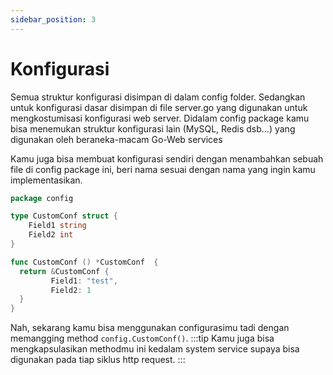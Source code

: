 ```yaml
---
sidebar_position: 3
---
```

# Konfigurasi
Semua struktur konfigurasi disimpan di dalam config folder. Sedangkan untuk konfigurasi dasar disimpan di file server.go yang digunakan untuk mengkostumisasi konfigurasi web server.
Didalam config package kamu bisa menemukan struktur konfigurasi lain (MySQL, Redis dsb...) yang digunakan oleh beraneka-macam Go-Web services

Kamu juga bisa membuat konfigurasi sendiri dengan menambahkan sebuah file di config package ini, beri nama
sesuai dengan nama yang ingin kamu implementasikan.

```go title="File konfigurasi sendiri"
package config

type CustomConf struct {
    Field1 string
    Field2 int
}

func CustomConf () *CustomConf  {
  return &CustomConf {
         Field1: "test",
         Field2: 1 
  }
}
```
Nah, sekarang kamu bisa menggunakan configurasimu tadi dengan memangging method `config.CustomConf()`.
:::tip
Kamu juga bisa mengkapsulasikan methodmu ini kedalam system service supaya bisa digunakan pada tiap siklus http request.
:::
